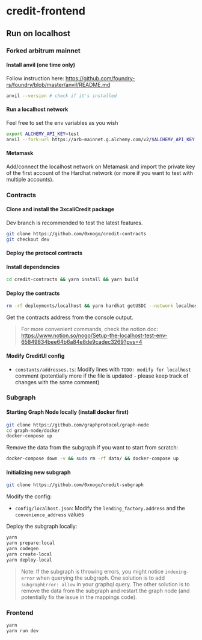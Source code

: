 # credit-frontend

## Run on localhost

### Forked arbitrum mainnet

#### Install anvil (one time only)

Follow instruction here: <https://github.com/foundry-rs/foundry/blob/master/anvil/README.md>

```bash
anvil --version # check if it's installed
```

#### Run a localhost network

Feel free to set the env variables as you wish

```bash
export ALCHEMY_API_KEY=test
anvil --fork-url https://arb-mainnet.g.alchemy.com/v2/$ALCHEMY_API_KEY  --chain-id 31337 --balance 1000000000 --fork-block-number 95587678 --accounts 102
```

#### Metamask

Add/connect the localhost network on Metamask and import the private key of the first account of the Hardhat network (or more if you want to test with multiple accounts).

### Contracts

#### Clone and install the 3xcaliCredit package

Dev branch is recommended to test the latest features.

```bash
git clone https://github.com/0xnogo/credit-contracts
git checkout dev
```

#### Deploy the protocol contracts

#### Install dependencies

```bash
cd credit-contracts && yarn install && yarn build
```

#### Deploy the contracts

```bash
rm -rf deployments/localhost && yarn hardhat getUSDC --network localhost --user-index 0 && yarn hardhat distroUSDC --network localhost && yarn hardhat deploy --network localhost && yarn hardhat distributeCredit --network localhost && yarn hardhat createCreditPair --network localhost --asset "0xFF970A61A04b1cA14834A43f5dE4533eBDDB5CC8" --collateral "0x82af49447d8a07e3bd95bd0d56f35241523fbab1" --pool-id 0 && yarn hardhat newLiquidity --network localhost --pool-id 0 --asset-in 100 --debt-in 110 --collateral-in 1
```

Get the contracts address from the console output.

> For more convenient commands, check the notion doc: <https://www.notion.so/nogo/Setup-the-localhost-test-env-65849834bee64b6a84e8de9cadec3269?pvs=4>

#### Modify CreditUI config

- `constants/addresses.ts`: Modify lines with `TODO: modify for localhost` comment (potentially more if the file is updated - please keep track of changes with the same comment)

### Subgraph

#### Starting Graph Node locally (install docker first)

```bash
git clone https://github.com/graphprotocol/graph-node
cd graph-node/docker
docker-compose up
```

Remove the data from the subgraph if you want to start from scratch:

```bash
docker-compose down -v && sudo rm -rf data/ && docker-compose up
```

#### Initializing new subgraph

```bash
git clone https://github.com/0xnogo/credit-subgraph
```

Modify the config:

- `config/localhost.json`: Modify the `lending_factory.address` and the `convenience_address` values

Deploy the subgraph locally:

```bash
yarn
yarn prepare:local
yarn codegen
yarn create-local
yarn deploy-local
```

> Note: If the subgraph is throwing errors, you might notice `indexing-error` when querying the subgraph. One solution is to add `subgraphError: allow` in your graphql query. The other solution is to remove the data from the subgraph and restart the graph node (and potentially fix the issue in the mappings code).

### Frontend

```bash
yarn
yarn run dev
```